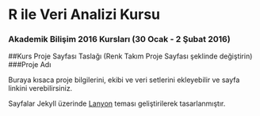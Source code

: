 # R ile Veri Analizi Kursu
### Akademik Bilişim 2016 Kursları (30 Ocak - 2 Şubat 2016)

##Kurs Proje Sayfası Taslağı (Renk Takım Proje Sayfası şeklinde değiştirin)
###Proje Adı

Buraya kısaca proje bilgilerini, ekibi ve veri setlerini ekleyebilir ve sayfa linkini verebilirsiniz. 


Sayfalar Jekyll üzerinde [Lanyon](https://github.com/poole/lanyon) teması geliştirilerek tasarlanmıştır.